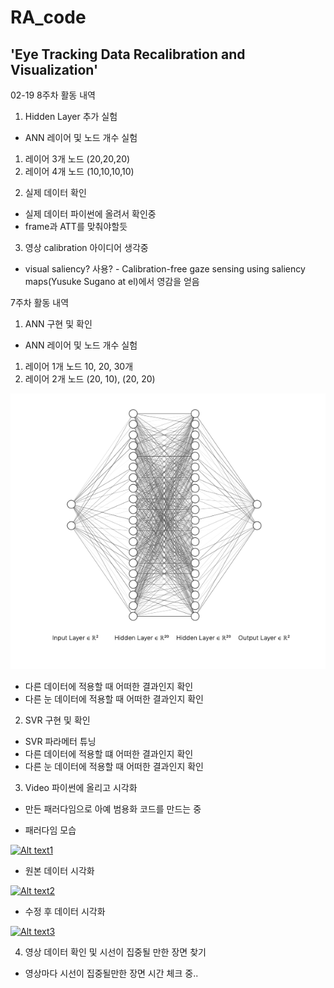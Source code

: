 # RA_code

## 'Eye Tracking Data Recalibration and Visualization'  

02-19 8주차 활동 내역

1. Hidden Layer 추가 실험  
* ANN 레이어 및 노드 개수 실험  
1) 레이어 3개 노드 (20,20,20)
2) 레이어 4개 노드 (10,10,10,10)

2. 실제 데이터 확인  
* 실제 데이터 파이썬에 올려서 확인중 
* frame과 ATT를 맞춰야할듯

3. 영상 calibration 아이디어 생각중
* visual saliency? 사용? - Calibration-free gaze sensing using saliency maps(Yusuke Sugano at el)에서 영감을 얻음


7주차 활동 내역  

1. ANN 구현 및 확인  
* ANN 레이어 및 노드 개수 실험  
1) 레이어 1개 노드 10, 20, 30개  
2) 레이어 2개 노드 (20, 10), (20, 20)  

![Alt text](architecture.png)  

* 다른 데이터에 적용할 때 어떠한 결과인지 확인  
* 다른 눈 데이터에 적용할 때 어떠한 결과인지 확인  

2. SVR 구현 및 확인  
* SVR 파라메터 튜닝  
* 다른 데이터에 적용할 떄 어떠한 결과인지 확인  
* 다른 눈 데이터에 적용할 때 어떠한 결과인지 확인  

3. Video 파이썬에 올리고 시각화  
* 만든 패러다임으로 아예 범용화 코드를 만드는 중  

* 패러다임 모습

[![Alt text1](https://img.youtube.com/vi/ROtto1Jh6Bk/0.jpg)](https://www.youtube.com/watch?v=ROtto1Jh6Bk)  

* 원본 데이터 시각화

[![Alt text2](https://img.youtube.com/vi/xrPvZJagrxA/0.jpg)](https://www.youtube.com/watch?v=xrPvZJagrxA)  

* 수정 후 데이터 시각화

[![Alt text3](https://img.youtube.com/vi/husFOFL9-ts/0.jpg)](https://www.youtube.com/watch?v=husFOFL9-ts)  

4. 영상 데이터 확인 및 시선이 집중될 만한 장면 찾기 
* 영상마다 시선이 집중될만한 장면 시간 체크 중..  
